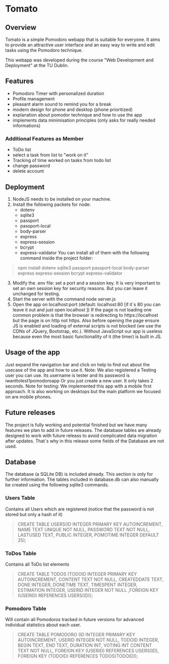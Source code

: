 # Tomato

## Overview

Tomato is a simple Pomodoro webapp that is suitable for everyone. It aims to provide an attractive user interface and an easy way to write and edit tasks using the Pomodoro technique.

This webapp was developed during the course "Web Development and Deployment" at the TU Dublin.

## Features

- Pomodoro Timer with personalized duration
- Profile management
- pleasant alarm sound to remind you for a break
- modern design for phone and desktop (phone prioritized)
- explanation about pomodor technique and how to use the app
- implements data minimisation principles (only asks for really needed informations)

### Additional Features as Member

- ToDo list
- select a task from list to "work on it"
- Tracking of time worked on tasks from todo list
- change password
- delete account

## Deployment

1. NodeJS needs to be installed on your machine.
2. Install the following packets for node:
    - dotenv
    - sqlite3
    - passport
    - passport-local
    - body-parser
    - express
    - express-session
    - bcrypt
    - express-validator
    You can install all of them with the following command inside the project folder:
>   npm install dotenv sqlite3 passport passport-local body-parser express express-session bcrypt express-validator
3. Modify the .env file: set a port and a session key. It is very important to set an own session key for security reasons. But you can leave it unchanged for testing.
4. Start the server with the command node server.js
5. Open the app on localhost:port (default: localhost:80 
[if it´s 80 you can leave it out and just open localhost ])
If the page is not loading one common problem is that the browser is redirecting to https://localhost but the page is on http not https.
Also before opening the page ensure JS is enabled and loading of external scripts is not blocked (we use the CDNs of JQuery, Bootstrap, etc.). Without JavaScript our app is useless because even the most basic functionallity of it (the timer) is built in JS.

## Usage of the app
Just expand the navigation bar and click on help to find out about the usecase of the app and how to use it.
Note: We also registered a Testing user you can use. Its username is tester and its password is iwanttotest1pomodoroapp 
Or you just create a new user. It only takes 2 seconds.
Note for testing: We implemented this app with a mobile first approach. It is also working on desktops but the main platform we focused on are mobile phones.

## Future releases
The project is fully working and potential finished but we have many features we plan to add in future releases. The database tables are already designed to work with future releass to avoid complicated data migration after updates. That´s why in this release some fields of the Database are not used.

## Database
The database (a SQLite DB) is included already. This section is only for further information.
The tables included in database.db can also manually be created using the following sqlite3 commands.


### Users Table
Contains all Users which are registered (notice that the password is not stored but only a hash of it)

> CREATE TABLE USERS(ID INTEGER PRIMARY KEY AUTOINCREMENT, NAME TEXT UNIQUE NOT NULL, PASSWORD TEXT NOT NULL, LASTUSED TEXT, PUBLIC INTEGER, POMOTIME INTEGER DEFAULT 25);

### ToDos Table
Contains all ToDo list elements

> CREATE TABLE TODOS (TODOID INTEGER PRIMARY KEY AUTOINCREMENT, CONTENT TEXT NOT NULL, CREATEDDATE TEXT, DONE INTEGER, DONETIME TEXT, TIMESPENT INTEGER, ESTIMATION INTEGER, USERID INTEGER NOT NULL ,FOREIGN KEY (USERID) REFERENCES USERS(ID));

### Pomodoro Table
Will contain all Pomodoros tracked in future versions for advanced individual statistics about each user.

> CREATE TABLE POMODORO (ID INTEGER PRIMARY KEY AUTOINCREMENT, USERID INTEGER NOT NULL, TODOID INTEGER, BEGIN TEXT, END TEXT, DURATION INT, VOTING INT CONTENT TEXT NOT NULL, FOREIGN KEY (USERID) REFERENCES USERS(ID), FOREIGN KEY (TODOID) REFERENCES TODOS(TODOID));